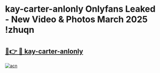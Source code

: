 # kay-carter-anlonly Onlyfans Leaked - New Video & Photos March 2025 !zhuqn

# <h2><a href="https://kh1yje.iuczelnia.edu.pl?title=kay-carter-anlonly&ref=zhuqn">🔗👉 🔴 kay-carter-anlonly</a></h2>

[![acn](https://github.com/user-attachments/assets/0f9c940e-d8b0-45ae-aac7-cd30a18b3e1c)](https://kh1yje.iuczelnia.edu.pl?title=kay-carter-anlonly&ref=zhuqn)

